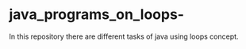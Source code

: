 # java_programs_on_loops-
In this repository there are different tasks of java using loops concept. 
